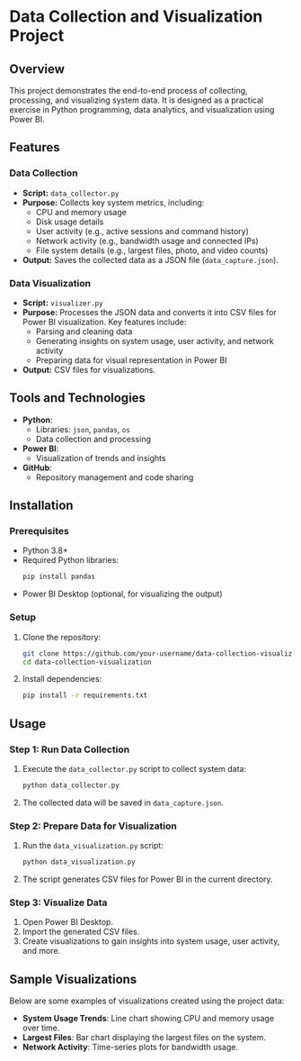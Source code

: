 # Data Collection and Visualization Project

## Overview
This project demonstrates the end-to-end process of collecting, processing, and visualizing system data. It is designed as a practical exercise in Python programming, data analytics, and visualization using Power BI.

## Features
### Data Collection
- **Script:** `data_collector.py`
- **Purpose:** Collects key system metrics, including:
  - CPU and memory usage
  - Disk usage details
  - User activity (e.g., active sessions and command history)
  - Network activity (e.g., bandwidth usage and connected IPs)
  - File system details (e.g., largest files, photo, and video counts)
- **Output:** Saves the collected data as a JSON file (`data_capture.json`).

### Data Visualization
- **Script:** `visualizer.py`
- **Purpose:** Processes the JSON data and converts it into CSV files for Power BI visualization. Key features include:
  - Parsing and cleaning data
  - Generating insights on system usage, user activity, and network activity
  - Preparing data for visual representation in Power BI
- **Output:** CSV files for visualizations.

## Tools and Technologies
- **Python**:
  - Libraries: `json`, `pandas`, `os`
  - Data collection and processing
- **Power BI**:
  - Visualization of trends and insights
- **GitHub**:
  - Repository management and code sharing

## Installation
### Prerequisites
- Python 3.8+
- Required Python libraries:
  ```bash
  pip install pandas
  ```
- Power BI Desktop (optional, for visualizing the output)

### Setup
1. Clone the repository:
   ```bash
   git clone https://github.com/your-username/data-collection-visualization.git
   cd data-collection-visualization
   ```
2. Install dependencies:
   ```bash
   pip install -r requirements.txt
   ```

## Usage
### Step 1: Run Data Collection
1. Execute the `data_collector.py` script to collect system data:
   ```bash
   python data_collector.py
   ```
2. The collected data will be saved in `data_capture.json`.

### Step 2: Prepare Data for Visualization
1. Run the `data_visualization.py` script:
   ```bash
   python data_visualization.py
   ```
2. The script generates CSV files for Power BI in the current directory.

### Step 3: Visualize Data
1. Open Power BI Desktop.
2. Import the generated CSV files.
3. Create visualizations to gain insights into system usage, user activity, and more.

## Sample Visualizations
Below are some examples of visualizations created using the project data:
- **System Usage Trends**: Line chart showing CPU and memory usage over time.
- **Largest Files**: Bar chart displaying the largest files on the system.
- **Network Activity**: Time-series plots for bandwidth usage.
